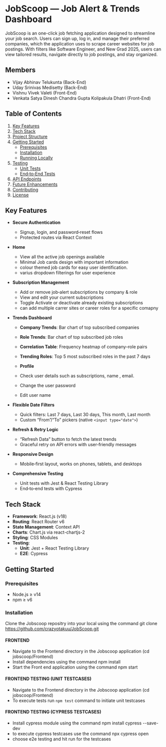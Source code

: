 
# JobScoop — Job Alert & Trends Dashboard

JobScoop is an one-click job fetching application designed to streamline your job search. Users can sign up, log in, and manage their preferred companies, which the application uses to scrape career websites for job postings. With filters like Software Engineer, and New Grad 2025, users can view tailored results, navigate directly to job postings, and stay organized.



## Members

- Vijay Abhinav Telukunta (Back-End)
- Uday Srinivas Medisetty (Back-End)
- Vishnu Vivek Valeti (Front-End)
- Venkata Satya Dinesh Chandra Gupta Kolipakula Dhatri (Front-End)

## Table of Contents  
1. [Key Features](#key-features)  
2. [Tech Stack](#tech-stack)  
3. [Project Structure](#project-structure)  
4. [Getting Started](#getting-started)  
   - [Prerequisites](#prerequisites)  
   - [Installation](#installation)  
   - [Running Locally](#running-locally)  
5. [Testing](#testing)  
   - [Unit Tests](#unit-tests)  
   - [End‑to‑End Tests](#end-to-end-tests)  
6. [API Endpoints](#api-endpoints)  
7. [Future Enhancements](#future-enhancements)  
8. [Contributing](#contributing)  
9. [License](#license)  

## Key Features  
- **Secure Authentication**  
  - Signup, login, and password‑reset flows  
  - Protected routes via React Context
 
    
- **Home**
  - View all the active job openings available
  - Minimal Job cards design with important information
  - colour themed job cards for easy user identification.
  - varius dropdown filterings for user experience

- **Subscription Management**  
  - Add or remove job‑alert subscriptions by company & role  
  - View and edit your current subscriptions
  - Toggle Activate or deactivate already existing subscriptions
  - can add multiple carrer sites or career roles for a specific comapny 

- **Trends Dashboard**  
  - **Company Trends**: Bar chart of top subscribed companies  
  - **Role Trends**: Bar chart of top subscribed job roles  
  - **Correlation Table**: Frequency heatmap of company–role pairs
  - **Trending Roles**: Top 5 most subscribed roles in the past 7 days
 
    
  - **Profile**
  - Check user details such as subscriptions, name , email.
  - Change the user password
  - Edit user name 

- **Flexible Date Filters**  
  - Quick filters: Last 7 days, Last 30 days, This month, Last month  
  - Custom “From”/“To” pickers (native `<input type="date">`)  

- **Refresh & Retry Logic**  
  - “Refresh Data” button to fetch the latest trends  
  - Graceful retry on API errors with user‑friendly messages  

- **Responsive Design**  
  - Mobile‑first layout, works on phones, tablets, and desktops  

- **Comprehensive Testing**  
  - Unit tests with Jest & React Testing Library  
  - End‑to‑end tests with Cypress  

## Tech Stack  
- **Framework**: React.js (v18)  
- **Routing**: React Router v6  
- **State Management**: Context API  
- **Charts**: Chart.js via react-chartjs-2  
- **Styling**: CSS Modules  
- **Testing**:  
  - **Unit**: Jest + React Testing Library  
  - **E2E**: Cypress  

## Getting Started

### Prerequisites  
- Node.js ≥ v14  
- npm ≥ v6  

### Installation

Clone the Jobscoop repositry into your local using the command git clone https://github.com/crazyotakuu/JobScoop.git

#### FRONTEND 
- Navigate to the Frontend directory in the Jobscoop application (cd jobscoop/Frontend)
- Install dependencies using the command npm install
- Start the Front end application using the command npm start
#### FRONTEND TESTING (UNIT TESTCASES)
- Navigate to the Frontend directory in the Jobscoop application (cd jobscoop/Frontend)
- To execute tests run `npm test` command to initiate unit testcases
#### FRONTEND TESTING (CYPRESS TESTCASES)
- Install cypress module using the command npm install cypress --save-dev
- to execute cypress testcases use the command npx cypress open
- choose e2e testing and hit run for the testcases
    
  
